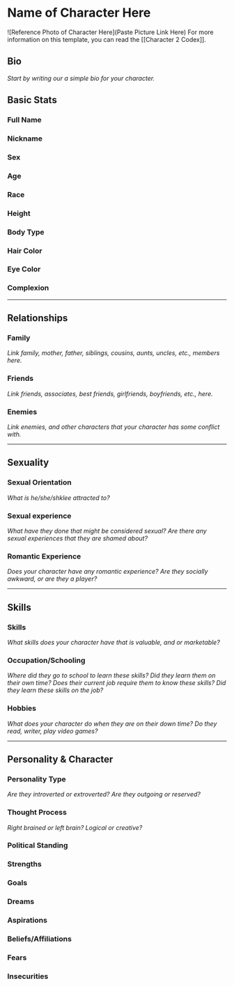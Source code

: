 # Name of Character Here
![Reference Photo of Character Here](Paste Picture Link Here)
For more information on this template, you can read the [[Character 2 Codex]].

## Bio
*Start by writing our a simple bio for your character.*

## Basic Stats
### Full Name

### Nickname

### Sex

### Age

### Race

### Height

### Body Type

### Hair Color

### Eye Color

### Complexion


---

## Relationships
### Family
*Link family, mother, father, siblings, cousins, aunts, uncles, etc., members here.*


### Friends
*Link friends, associates, best friends, girlfriends, boyfriends, etc., here.*


### Enemies
*Link enemies, and other characters that your character has some conflict with.*

---

## Sexuality
### Sexual Orientation
*What is he/she/shklee attracted to?*


### Sexual experience
*What have they done that might be considered sexual? Are there any sexual experiences that they are shamed about?*


### Romantic Experience
*Does your character have any romantic experience? Are they socially awkward, or are they a player?*

---

## Skills
### Skills
*What skills does your character have that is valuable, and or marketable?*


### Occupation/Schooling
*Where did they go to school to learn these skills? Did they learn them on their own time? Does their current job require them to know these skills? Did they learn these skills on the job?*


### Hobbies
*What does your character do when they are on their down time? Do they read, writer, play video games?*

---

## Personality & Character
### Personality Type
*Are they introverted or extroverted? Are they outgoing or reserved?*


### Thought Process
*Right brained or left brain? Logical or creative?*


### Political Standing


### Strengths


### Goals


### Dreams


### Aspirations


### Beliefs/Affiliations


### Fears


### Insecurities

